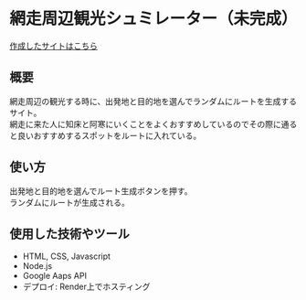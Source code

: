 # 網走周辺観光シュミレーター（未完成）
[作成したサイトはこちら](https://easthokkaidotravelsimulateapp.onrender.com)
## 概要
網走周辺の観光する時に、出発地と目的地を選んでランダムにルートを生成するサイト。</br>
網走に来た人に知床と阿寒にいくことをよくおすすめしているのでその際に通ると良いおすすめするスポットをルートに入れている。
## 使い方
出発地と目的地を選んでルート生成ボタンを押す。</br>
ランダムにルートが生成される。
## 使用した技術やツール
- HTML, CSS, Javascript
- Node.js
- Google Aaps API
- デプロイ: Render上でホスティング
